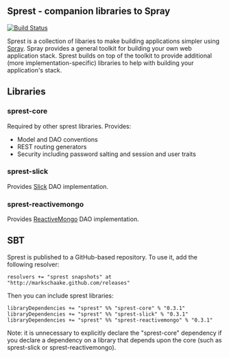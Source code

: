 ## Sprest - companion libraries to Spray ##

[![Build Status](https://travis-ci.org/markschaake/sprest.png)](https://travis-ci.org/markschaake/sprest)

Sprest is a collection of libaries to make building applications simpler using [Spray](http://spray.io). Spray provides a general toolkit for building your own web application stack. Sprest builds on top of the toolkit to provide additional (more implementation-specific) libraries to help with building your application's stack.

## Libraries ##

### sprest-core ###
Required by other sprest libraries.
Provides:

* Model and DAO conventions
* REST routing generators
* Security including password salting and session and user traits

### sprest-slick ###
Provides [Slick](http://slick.typesafe.com/) DAO implementation.

### sprest-reactivemongo ###
Provides [ReactiveMongo](http://reactivemongo.org/) DAO implementation.

## SBT ##
Sprest is published to a GitHub-based repository. To use it, add the following resolver:

    resolvers += "sprest snapshots" at "http://markschaake.github.com/releases"

Then you can include sprest libraries:

    libraryDependencies += "sprest" %% "sprest-core" % "0.3.1"
	libraryDependencies += "sprest" %% "sprest-slick" % "0.3.1"
	libraryDependencies += "sprest" %% "sprest-reactivemongo" % "0.3.1"

Note: it is unnecessary to explicitly declare the "sprest-core" dependency if you declare a dependency on a library that depends upon the core (such as sprest-slick or sprest-reactivemongo).
